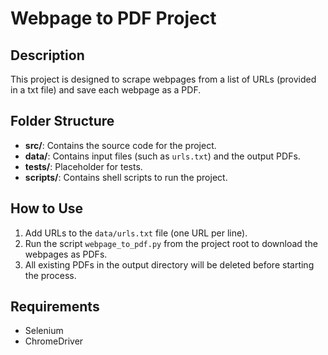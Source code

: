 
# Webpage to PDF Project

## Description
This project is designed to scrape webpages from a list of URLs (provided in a txt file) and save each webpage as a PDF.

## Folder Structure
- **src/**: Contains the source code for the project.
- **data/**: Contains input files (such as `urls.txt`) and the output PDFs.
- **tests/**: Placeholder for tests.
- **scripts/**: Contains shell scripts to run the project.

## How to Use
1. Add URLs to the `data/urls.txt` file (one URL per line).
2. Run the script `webpage_to_pdf.py` from the project root to download the webpages as PDFs.
3. All existing PDFs in the output directory will be deleted before starting the process.

## Requirements
- Selenium
- ChromeDriver
